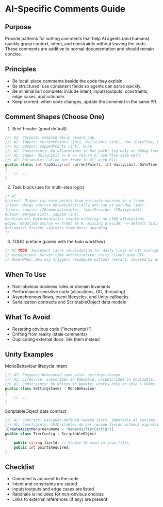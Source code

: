 AI-Specific Comments Guide
==========================

Purpose
-------
Provide patterns for writing comments that help AI agents (and humans) quickly grasp context, intent, and constraints without leaving the code. These comments are additive to normal documentation and should remain concise.

Principles
----------
- Be local: place comments beside the code they explain.
- Be structured: use consistent fields so agents can parse quickly.
- Be minimal but complete: include intent, inputs/outputs, constraints, edge cases, and rationale.
- Keep current: when code changes, update the comment in the same PR.

Comment Shapes (Choose One)
---------------------------

1) Brief header (good default)

```csharp
/// AI: Purpose: Compute daily reward cap.
/// AI: Inputs: currentPoints (int), dailyLimit (int), now (DateTime, UTC).
/// AI: Output: cappedPoints (int). Pure.
/// AI: Constraints: No allocations in hot path; log only at debug level.
/// AI: Edges: dailyLimit <= 0 => return 0; overflow-safe math.
/// AI: Rationale: Called per-frame in UI; keep O(1).
public static int CapDaily(int currentPoints, int dailyLimit, DateTime now)
{
    // ...
}
```

2) Task block (use for multi-step logic)

```csharp
/* AI
Context: Player can earn points from multiple sources in a frame.
Intent: Merge sources deterministically and cap at per-day limit.
Inputs: sources (IEnumerable<int>), limitProvider (IDailyLimit).
Output: merged (int), capped (int).
Constraints: Deterministic; stable ordering; no LINQ allocations.
Edges: Negative source => treat as 0; missing provider => default limit = 0.
Rationale: Prevent exploits from burst awarding.
*/
```

3) TODO preface (paired with the todo workflow)

```csharp
// AI-TODO: Implement cache invalidation for daily limit at UTC midnight.
// Assumptions: Server time authoritative; Unity client uses UTC.
// Done-When: New day triggers recompute without restart; covered by unit test.
```

When To Use
-----------
- Non-obvious business rules or domain invariants
- Performance-sensitive code (allocations, GC, threading)
- Asynchronous flows, event lifecycles, and Unity callbacks
- Serialization contracts and ScriptableObject data models

What To Avoid
-------------
- Restating obvious code (“increments i”)
- Drifting from reality (stale comments)
- Duplicating external docs: link them instead

Unity Examples
--------------

MonoBehaviour lifecycle intent

```csharp
/// AI: Purpose: Debounced save after settings change.
/// AI: Lifecycle: Subscribes in OnEnable, unsubscribes in OnDisable.
/// AI: Constraints: No writes in Update; writes only on idle > 500ms.
public class SettingsSaver : MonoBehaviour
{
    // ...
}
```

ScriptableObject data contract

```csharp
/// AI: Contract: Designer-defined reward tiers. Immutable at runtime.
/// AI: Constraints: GUID-stable; do not rename fields without migration.
[CreateAssetMenu(menuName = "Rewards/TierConfig")]
public class TierConfig : ScriptableObject
{
    public string tierId; // Stable ID used in save files
    public int pointsRequired;
}
```

Checklist
---------
- Comment is adjacent to the code
- Intent and constraints are stated
- Inputs/outputs and edge cases are listed
- Rationale is included for non-obvious choices
- Links to external references (if any) are present
